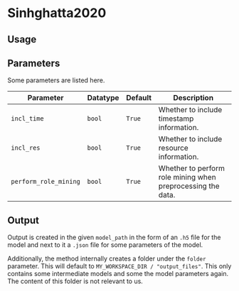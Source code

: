 # Sinhghatta2020

## Usage

## Parameters

Some parameters are listed here.

| Parameter             | Datatype | Default | Description                                                 |
|-----------------------|----------|---------|-------------------------------------------------------------|
| `incl_time`           | `bool`   | `True`  | Whether to include timestamp information.                   |
| `incl_res`            | `bool`   | `True`  | Whether to include resource information.                    |
| `perform_role_mining` | `bool`   | `True`  | Whether to perform role mining when preprocessing the data. |

## Output

Output is created in the given `model_path` in the form of an `.h5` file for the model and next to it a `.json` file for some parameters of the model.

Additionally, the method internally creates a folder under the `folder` parameter. This will default to `MY_WORKSPACE_DIR / "output_files"`.
This only contains some intermediate models and some the model parameters again. The content of this folder is not relevant to us.
